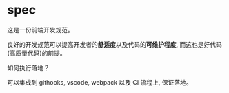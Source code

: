 # spec

这是一份前端开发规范。

良好的开发规范可以提高开发者的**舒适度**以及代码的**可维护程度**, 而这也是好代码(高质量代码)的前提。

如何执行落地？

可以集成到 githooks, vscode, webpack 以及 CI 流程上, 保证落地。
